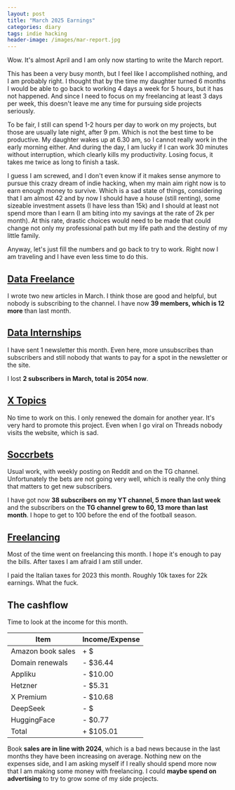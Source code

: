 ```yaml
---
layout: post
title: "March 2025 Earnings"
categories: diary
tags: indie hacking
header-image: /images/mar-report.jpg
---
```


Wow. It's almost April and I am only now starting to write the March report.

This has been a very busy month, but I feel like I accomplished nothing, and I am probably right. I thought that by the time my daughter turned 6 months I would be able to go back to working 4 days a week for 5 hours, but it has not happened. And since I need to focus on my freelancing at least 3 days per week, this doesn't leave me any time for pursuing side projects seriously.

To be fair, I still can spend 1-2 hours per day to work on my projects, but those are usually late night, after 9 pm. Which is not the best time to be productive. My daughter wakes up at 6.30 am, so I cannot really work in the early morning either. And during the day, I am lucky if I can work 30 minutes without interruption, which clearly kills my productivity. Losing focus, it takes me twice as long to finish a task.

I guess I am screwed, and I don't even know if it makes sense anymore to pursue this crazy dream of indie hacking, when my main aim right now is to earn enough money to survive. Which is a sad state of things, considering that I am almost 42 and by now I should have a house (still renting), some sizeable investment assets (I have less than 15k) and I should at least not spend more than I earn (I am biting into my savings at the rate of 2k per month). At this rate, drastic choices would need to be made that could change not only my professional path but my life path and the destiny of my little family.

Anyway, let's just fill the numbers and go back to try to work. Right now I am traveling and I have even less time to do this.

## [Data Freelance][tg-datafreelance]

I wrote two new articles in March. I think those are good and helpful, but nobody is subscribing to the channel. I have now **39 members, which is 12 more** than last month.

## [Data Internships][datainternships]

I have sent 1 newsletter this month. Even here, more unsubscribes than subscribers and still nobody that wants to pay for a spot in the newsletter or the site.

I lost **2 subscribers in March, total is 2054 now**.

## [X Topics][xtopics]

No time to work on this. I only renewed the domain for another year. It's very hard to promote this project. Even when I go viral on Threads nobody visits the website, which is sad.

## [Soccrbets][soccrbets]

Usual work, with weekly posting on Reddit and on the TG channel. Unfortunately the bets are not going very well, which is really the only thing that matters to get new subscribers.

I have got now **38 subscribers on my YT channel, 5 more than last week** and the subscribers on the **TG channel grew to 60, 13 more than last month**. I hope to get to 100 before the end of the football season.

## [Freelancing][personal]

Most of the time went on freelancing this month. I hope it's enough to pay the bills. After taxes I am afraid I am still under.

I paid the Italian taxes for 2023 this month. Roughly 10k taxes for 22k earnings. What the fuck.

## The cashflow

Time to look at the income for this month.

| Item              | Income/Expense |
| ----------------- | -------------- |
| Amazon book sales | + $      |
| Domain renewals   | - $36.44       |
| Appliku           | - $10.00       |
| Hetzner           | - $5.31        |
| X Premium         | - $10.68       |
| DeepSeek          | - $        |
| HuggingFace       | - $0.77        |
| Total             | + $105.01      |

Book **sales are in line with 2024**, which is a bad news because in the last months they have been increasing on average. Nothing new on the expenses side, and I am asking myself if I really should spend more now that I am making some money with freelancing. I could **maybe spend on advertising** to try to grow some of my side projects.

[soccrbets]: https://soccrbets.com
[xtopics]: https://xtopics.co
[personal]: https://x.com/tropianhs
[datainternships]: https://datainternships.co
[telegram-soccrbets]: https://t.me/soccrbets
[soccrbets-video]: https://youtu.be/4US_E-1cL0w
[tg-datafreelance]: https://t.me/datafreelance
[yt-video]: https://youtu.be/WXE_ewe6zqM
